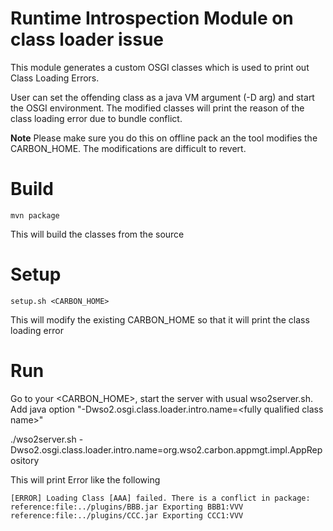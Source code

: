 Runtime Introspection Module on class loader issue
==================================================

This module generates a custom OSGI classes which is used to print out Class Loading Errors.

User can set the offending class as a java VM argument (-D arg) and start the OSGI environment.
The modified classes will print the reason of the class loading error due to bundle conflict.

**Note** Please make sure you do this on offline pack an the tool modifies the CARBON_HOME. The modifications are difficult to revert.

Build
=====

    mvn package
This will build the classes from the source

Setup
=====

    setup.sh <CARBON_HOME>

This will modify the existing CARBON_HOME so that it will print the class loading error

Run
===

Go to your <CARBON_HOME>, start the server with usual wso2server.sh. Add java option "-Dwso2.osgi.class.loader.intro.name=\<fully qualified class name\>"


   ./wso2server.sh -Dwso2.osgi.class.loader.intro.name=org.wso2.carbon.appmgt.impl.AppRepository


This will print Error like the following

    [ERROR] Loading Class [AAA] failed. There is a conflict in package: reference:file:../plugins/BBB.jar Exporting BBB1:VVV
    reference:file:../plugins/CCC.jar Exporting CCC1:VVV